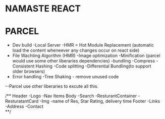 # NAMASTE REACT

# PARCEL
- Dev build
-Local Server
-HMR = Hot Module Replacement (automatic load  the content wheneever any changes occur on react side)
- File Wachting Algorithm (HMR)
-Image optimization
-Minification (parcel would use some other liberaries dependencies)
-bundling
-Compress 
-Consistent Hashing
-Code splitting
-Differential Bundling(to support older browsers)
- Error handling
-Tree Shaking - remove unused code


--Parcel use other liberaries to excute all this.


/**
Header
 -Logo
 -Nav Items
Body
 -Search
 -ResturantContainer
 -ResturatantCard
   -Img
   -name of Res, Star Rating, delivery time
Footer
 -Links
 -Address
 -Contact   
**/


